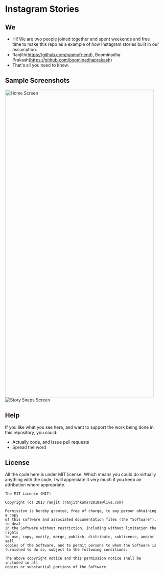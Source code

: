 Instagram Stories
=================

## We
* Hi! We are two people joined together and spent weekends and free time to make this repo as a example of how Instagram stories built in our assumption.
* Ranjith(https://github.com/ranmyfriend), Boominadha Prakash(https://github.com/boominadhaprakash)
* That's all you need to know.

## Sample Screenshots
<img src="https://github.com/drawRect/Instagram_Stories/blob/master/InstagramStories/Sample%20Screenshots/xrjpeg-1.jpg" width="486" height="1000" title="Home Screen">

<img src="https://github.com/drawRect/Instagram_Stories/blob/master/InstagramStories/Sample%20Screenshots/xrjpeg-2.jpg" title="Story Snaps Screen">

## Help

If you like what you see here, and want to support the work being done in this repository, you could:
* Actually code, and issue pull requests
* Spread the word

## License

All the code here is under MIT license. Which means you could do virtually anything with the code.
I will appreciate it very much if you keep an attribution where appropriate.

    The MIT License (MIT)
    
    Copyright (c) 2013 ranjit (ranjithkumar2010a@live.com)
    
    Permission is hereby granted, free of charge, to any person obtaining a copy
    of this software and associated documentation files (the "Software"), to deal
    in the Software without restriction, including without limitation the rights
    to use, copy, modify, merge, publish, distribute, sublicense, and/or sell
    copies of the Software, and to permit persons to whom the Software is
    furnished to do so, subject to the following conditions:
    
    The above copyright notice and this permission notice shall be included in all
    copies or substantial portions of the Software.
